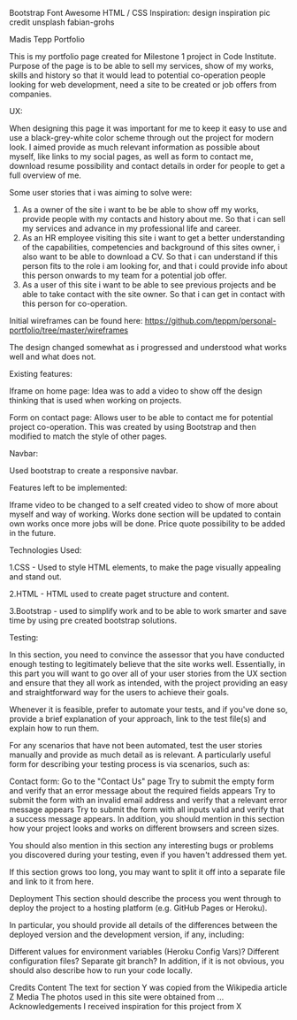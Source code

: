 Bootstrap 
Font Awesome 
HTML / CSS 
Inspiration: design inspiration
pic credit unsplash fabian-grohs 


Madis Tepp Portfolio 

This is my portfolio page created for Milestone 1 project in Code Institute. Purpose of the page is to be able to sell my services, show of my works, skills and history
so that it would lead to potential co-operation people looking for web development, need a site to be created or job offers from companies.


UX:

When designing this page it was important for me to keep it easy to use and use a black-grey-white color scheme through out the project for modern look.
I aimed provide as much relevant information as possible about myself, like links to my social pages, as well as form to contact me, download resume possibility and contact details in order for people to get a full overview of me.

Some user stories that i was aiming to solve were: 

1. As a owner of the site i want to be be able to show off my works, provide people with my contacts and history about me.
   So that i can sell my services and advance in my professional life and career. 
2. As an HR employee visiting this site i want to get a better understanding of the capabilities, competencies and background of this sites owner, i also want to be able to download a CV.
   So that i can understand if this person fits to the role i am looking for, and that i could provide info about this person onwards to my team for a potential job offer.
3. As a user of this site i want to be able to see previous projects and be able to take contact with the site owner.
   So that i can get in contact with this person for co-operation.

Initial wireframes can be found here: 
https://github.com/teppm/personal-portfolio/tree/master/wireframes

The design changed somewhat as i progressed and understood what works well and what does not. 

Existing features:

Iframe on home page: 
Idea was to add a video to show off the design thinking that is used when working on projects. 

Form on contact page: 
Allows user to be able to contact me for potential project co-operation. This was created by using Bootstrap and then modified to match the style of other pages.

Navbar: 

Used bootstrap to create a responsive navbar. 


Features left to be implemented: 

Iframe video to be changed to a self created video to show of more about myself and way of working.
Works done section will be updated to contain own works once more jobs will be done. 
Price quote possibility to be added in the future.


Technologies Used:

1.CSS - Used to style HTML elements, to make the page visually appealing and stand out. 

2.HTML - HTML used to create paget structure and content. 

3.Bootstrap - used to simplify work and to be able to work smarter and save time by using pre created bootstrap solutions.



Testing: 

In this section, you need to convince the assessor that you have conducted enough testing to legitimately believe that the site works well. Essentially, in this part you will want to go over all of your user stories from the UX section and ensure that they all work as intended, with the project providing an easy and straightforward way for the users to achieve their goals.

Whenever it is feasible, prefer to automate your tests, and if you've done so, provide a brief explanation of your approach, link to the test file(s) and explain how to run them.

For any scenarios that have not been automated, test the user stories manually and provide as much detail as is relevant. A particularly useful form for describing your testing process is via scenarios, such as:

Contact form:
Go to the "Contact Us" page
Try to submit the empty form and verify that an error message about the required fields appears
Try to submit the form with an invalid email address and verify that a relevant error message appears
Try to submit the form with all inputs valid and verify that a success message appears.
In addition, you should mention in this section how your project looks and works on different browsers and screen sizes.

You should also mention in this section any interesting bugs or problems you discovered during your testing, even if you haven't addressed them yet.

If this section grows too long, you may want to split it off into a separate file and link to it from here.

Deployment
This section should describe the process you went through to deploy the project to a hosting platform (e.g. GitHub Pages or Heroku).

In particular, you should provide all details of the differences between the deployed version and the development version, if any, including:

Different values for environment variables (Heroku Config Vars)?
Different configuration files?
Separate git branch?
In addition, if it is not obvious, you should also describe how to run your code locally.

Credits
Content
The text for section Y was copied from the Wikipedia article Z
Media
The photos used in this site were obtained from ...
Acknowledgements
I received inspiration for this project from X